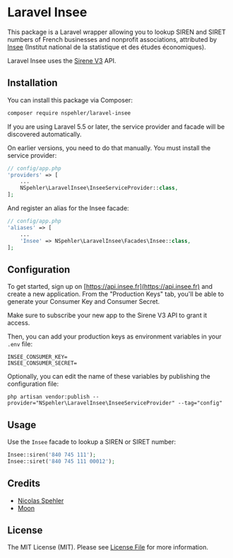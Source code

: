 # Laravel Insee

This package is a Laravel wrapper allowing you to lookup SIREN and SIRET numbers of French businesses and nonprofit associations, attributed by [Insee](https://insee.fr/en/accueil) (Institut national de la statistique et des études économiques).

Laravel Insee uses the [Sirene V3](https://api.insee.fr/catalogue/site/themes/wso2/subthemes/insee/pages/item-info.jag?name=Sirene&version=V3&provider=insee) API.

## Installation

You can install this package via Composer:

``` bash
composer require nspehler/laravel-insee
```

If you are using Laravel 5.5 or later, the service provider and facade will be discovered automatically.

On earlier versions, you need to do that manually. You must install the service provider:

``` php
// config/app.php
'providers' => [
    ...
    NSpehler\LaravelInsee\InseeServiceProvider::class,
];
```

And register an alias for the Insee facade:

``` php
// config/app.php
'aliases' => [
    ...
    'Insee' => NSpehler\LaravelInsee\Facades\Insee::class,
];
```

## Configuration

To get started, sign up on [https://api.insee.fr](https://api.insee.fr) and create a new application. From the "Production Keys" tab, you'll be able to generate your Consumer Key and Consumer Secret.

Make sure to subscribe your new app to the Sirene V3 API to grant it access.

Then, you can add your production keys as environment variables in your `.env` file:
```
INSEE_CONSUMER_KEY=
INSEE_CONSUMER_SECRET=
```

Optionally, you can edit the name of these variables by publishing the configuration file:
```
php artisan vendor:publish --provider="NSpehler\LaravelInsee\InseeServiceProvider" --tag="config"
```

## Usage

Use the `Insee` facade to lookup a SIREN or SIRET number:

``` php
Insee::siren('840 745 111');
Insee::siret('840 745 111 00012');
```

## Credits

- [Nicolas Spehler](https://nspehler.com)
- [Moon](https://moon.xyz)

## License
The MIT License (MIT). Please see [License File](LICENSE) for more information.
